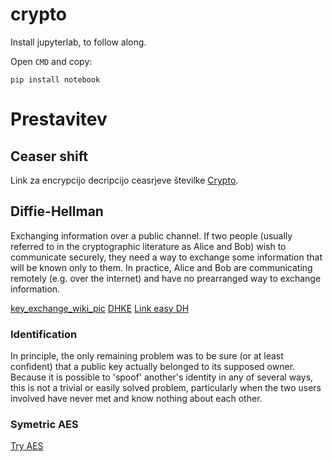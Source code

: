 # crypto

Install jupyterlab, to follow along.

Open `CMD` and copy:

    pip install notebook

# Prestavitev

## Ceaser shift

Link za encrypcijo decripcijo ceasrjeve številke [Crypto](https://www.dcode.fr/caesar-cipher).

## Diffie-Hellman

Exchanging information over a public channel. If two people (usually referred to in the cryptographic literature as Alice and Bob)
wish to communicate securely, they need a way to exchange some information that will be known only to them.
In practice, Alice and Bob are communicating remotely (e.g. over the internet) and
have no prearranged way to exchange information.

[key_exchange_wiki_pic](https://en.wikipedia.org/wiki/Diffie%E2%80%93Hellman_key_exchange)
[DHKE](https://cryptobook.nakov.com/key-exchange)
[Link easy DH](https://www.irongeek.com/diffie-hellman.php)

### Identification

In principle, the only remaining problem was to be sure (or at least confident) that a public key actually belonged to its supposed owner.
Because it is possible to 'spoof' another's identity in any of several ways, this is not a trivial or easily solved problem, particularly
when the two users involved have never met and know nothing about each other.

### Symetric AES

[Try AES](https://anycript.com/crypto)
